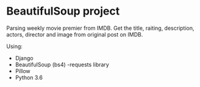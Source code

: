 # <h1>BeautifulSoup project</h1>
Parsing weekly movie premier from IMDB. Get the title, raiting, description, actors, director and image from original post on IMDB.

Using:
- Django
- BeautifulSoup (bs4)
-requests library
- Pillow
- Python 3.6
